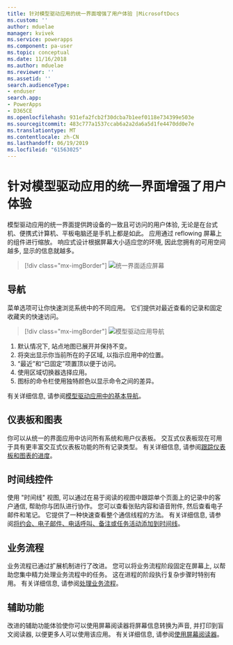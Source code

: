```yaml
---
title: 针对模型驱动应用的统一界面增强了用户体验 |MicrosoftDocs
ms.custom: ''
author: mduelae
manager: kvivek
ms.service: powerapps
ms.component: pa-user
ms.topic: conceptual
ms.date: 11/16/2018
ms.author: mduelae
ms.reviewer: ''
ms.assetid: ''
search.audienceType:
- enduser
search.app:
- PowerApps
- D365CE
ms.openlocfilehash: 931efa2fcb2f30dcba7b1eef0118e734399e503e
ms.sourcegitcommit: 483c777a1537ccab6a2a2da6a5d1fe4470dd0e7e
ms.translationtype: MT
ms.contentlocale: zh-CN
ms.lasthandoff: 06/19/2019
ms.locfileid: "61563025"
---
```

#  <a name="enhanced-user-experience-with-the-unified-interface-for-model-driven-apps"></a>针对模型驱动应用的统一界面增强了用户体验 

模型驱动应用的统一界面提供跨设备的一致且可访问的用户体验, 无论是在台式机、便携式计算机、平板电脑还是手机上都是如此。 应用通过 reflowing 屏幕上的组件进行缩放。 响应式设计根据屏幕大小适应您的环境, 因此您拥有的可用空间越多, 显示的信息就越多。

> [!div class="mx-imgBorder"]
> ![统一界面适应屏幕](media/Reflow.png "统一界面适应屏幕")

## <a name="navigation"></a>导航

菜单选项可让你快速浏览系统中的不同应用。 它们提供对最近查看的记录和固定收藏夹的快速访问。 

> [!div class="mx-imgBorder"]
> ![模型驱动应用导航](media/nav.png "Model-driven app nav")

1. 默认情况下, 站点地图已展开并保持不变。
2. 将突出显示你当前所在的子区域, 以指示应用中的位置。
3. “最近”和“已固定”项置顶以便于访问。 
4. 使用区域切换器选择应用。
5. 图标的命令栏使用独特颜色以显示命令之间的差异。

有关详细信息, 请参阅[模型驱动应用中的基本导航](navigation.md)。

## <a name="dashboards-and-charts"></a>仪表板和图表
你可以从统一的界面应用中访问所有系统和用户仪表板。 交互式仪表板现在可用于具有更丰富交互式仪表板功能的所有记录类型。 有关详细信息, 请参阅[跟踪仪表板和图表的进度](track-your-progress-with-dashboard-and-charts.md)。

## <a name="timeline-control"></a>时间线控件 
使用 "时间线" 视图, 可以通过在易于阅读的视图中跟踪单个页面上的记录中的客户通信, 帮助你与团队进行协作。 您可以查看张贴内容和语音附件, 然后查看电子邮件和笔记。 它提供了一种快速查看整个通信线程的方法。 有关详细信息, 请参阅[将约会、电子邮件、电话呼叫、备注或任务活动添加到时间线](add-activities.md)。

## <a name="business-process"></a>业务流程 
业务流程已通过扩展机制进行了改进。 您可以将业务流程阶段固定在屏幕上, 以帮助您集中精力处理业务流程中的任务。 这在进程的阶段执行复杂步骤时特别有用。 有关详细信息, 请参阅[处理业务流程](work-with-business-processes.md)。

## <a name="accessibility"></a>辅助功能
改进的辅助功能体验使你可以使用屏幕阅读器将屏幕信息转换为声音, 并打印到盲文阅读器, 以便更多人可以使用该应用。 有关详细信息, 请参阅[使用屏幕阅读器](screen-reader.md)。
